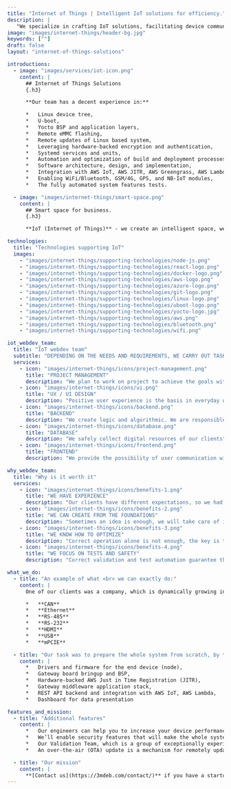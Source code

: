 ```yaml
---
title: "Internet of Things | Intelligent IoT solutions for efficiency."
description: |
   "We specialize in crafting IoT solutions, facilitating device communication, data management, and remote control, enhancing efficiency and space management."
image: "images/internet-things/header-bg.jpg"
keywords: [""]
draft: false
layout: "internet-of-things-solutions"

introductions:
  - image: "images/services/iot-icon.png"
    content: |
      ## Internet of Things Solutions
      {.h3}

      **Our team has a decent experience in:**

      *   Linux device tree,
      *   U-boot,
      *   Yocto BSP and application layers,
      *   Remote eMMC flashing,
      *   Remote updates of Linux based system,
      *   Leveraging hardware-backed encryption and authentication,
      *   Systemd services and units,
      *   Automation and optimization of build and deployment processes using Jenkins and AWS EC2,
      *   Software architecture, design, and implementation,
      *   Integration with AWS IoT, AWS JITR, AWS Greengrass, AWS Lambda,
      *   Enabling WiFi/Bluetooth, GSM/4G, GPS, and NB-IoT modules,
      *   The fully automated system features tests.

  - image: "images/internet-things/smart-space.png"
    content: |
      ## Smart space for business.
      {.h3}

      **IoT (Internet of Things)** - we create an intelligent space, we make objects and devices communicate with each other, collect, monitor and process data without human interference. We specialize in designing dashboards (control panels) for IoT networks. They allow for remote control of resources using computers or mobile devices. As a result, the business gains greater efficiency and space is easier to manage.

technologies:
  title: "Technologies supporting IoT"
  images:
    - "images/internet-things/supporting-technologies/node-js.png"
    - "images/internet-things/supporting-technologies/react-logo.png"
    - "images/internet-things/supporting-technologies/docker-logo.png"
    - "images/internet-things/supporting-technologies/aws-logo.png"
    - "images/internet-things/supporting-technologies/azure-logo.png"
    - "images/internet-things/supporting-technologies/git-logo.png"
    - "images/internet-things/supporting-technologies/linux-logo.png"
    - "images/internet-things/supporting-technologies/uboot-logo.png"
    - "images/internet-things/supporting-technologies/yocto-logo.jpg"
    - "images/internet-things/supporting-technologies/aws.png"
    - "images/internet-things/supporting-technologies/bluetooth.png"
    - "images/internet-things/supporting-technologies/wifi.png"

iot_webdev_team:
  title: "IoT webdev team"
  subtitle: "DEPENDING ON THE NEEDS AND REQUIREMENTS, WE CARRY OUT TASKS IN THE FOLLOWING IT AREAS"
  services:
    - icon: "images/internet-things/icons/project-management.png"
      title: "PROJECT MANAGEMENT"
      description: "We plan to work on project to achieve the goals within the allotted time"
    - icon: "images/internet-things/icons/ui.png"
      title: "UX / UI DESIGN"
      description: "Positive user experience is the basis in everyday work with the product, which we carefully design the interfaces of our applications"
    - icon: "images/internet-things/icons/backend.png"
      title: "BACKEND"
      description: "We create logic and algorithmic. We are responsible for handling the data processed in the system"
    - icon: "images/internet-things/icons/database.png"
      title: "DATABASE"
      description: "We safely collect digital resources of our clients"
    - icon: "images/internet-things/icons/frontend.png"
      title: "FRONTEND"
      description: "We provide the possibility of user communication with the application logic thanks to the Graphical User Interface"

why_webdev_team:
  title: "Why is it worth it"
  services:
    - icon: "images/internet-things/icons/benefits-1.png"
      title: "WE HAVE EXPERIENCE"
      description: "Our clients have different expectations, so we had the opportunity to undertake many complex projectss"
    - icon: "images/internet-things/icons/benefits-2.png"
      title: "WE CAN CREATE FROM THE FOUNDATIONS"
      description: "Sometimes an idea is enough, we will take care of its design and implementation"
    - icon: "images/internet-things/icons/benefits-3.png"
      title: "WE KNOW HOW TO OPTIMIZE"
      description: "Correct operation alone is not enough, the key is the efficiency and optimization of the proposed solutions"
    - icon: "images/internet-things/icons/benefits-4.png"
      title: "WE FOCUS ON TESTS AND SAFETY"
      description: "Correct validation and test automation guarantee the security of sensitive resources"

what_we_do:
  - title: "An example of what <br> we can exactly do:"
    content: |
      One of our clients was a company, which is dynamically growing in the IoT market. The project was focused on the gateway they produce. It was based on i.MX6 and have a lot of peripherals:

      *   **CAN**
      *   **Ethernet**
      *   **RS-485**
      *   **RS-232**
      *   **HDMI**
      *   **USB**
      *   **mPCIE**

  - title: "Our task was to prepare the whole system from scratch, by the way we’ve also done:"
    content: |
      *   Drivers and firmware for the end device (node),
      *   Gateway board bringup and BSP,
      *   Hardware-backed AWS Just in Time Registration (JITR),
      *   Gateway middleware application stack,
      *   REST API backend and integration with AWS IoT, AWS Lambda,
      *   Dashboard for data presentation

features_and_mission:
  - title: "Additional features"
    content: |
      *   Our engineers can help you to increase your device performance by optimization of firmware, and provide stability, that will make your device the one, you can really relay on.
      *   We’ll enable security features that will make the whole system a fortress, secured with cryptographic keys to ensure you, that your data won’t be changed or stolen. We have hands-on experience with Hardware Security Modules (such as TPM or Microchip ECC) integration and our security standards refer to US Department of Defence Instructions.
      *   Our Validation Team, which is a group of exceptionally experienced and gifted specialists, will make a full bunch of stress tests, that will verify the product in the most tricky boundary conditions.
      *   An over-the-air (OTA) update is a mechanism for remotely updating internet-connected hardware with new settings, software, and/or firmware. It’s incredibly important for such an update to be secure and verified. It may be unpleasant to be locked outside a rental property by bricked smart lock, but imagine a horror being a driver of a car that is remotely controlled by hackers. And yes, we can prepare IoT solutions that consist of secure OTA update for both the node and the gateway.

  - title: "Our mission"
    content: |
      **[Contact us](https://3mdeb.com/contact/)** if you have a startup or more mature company in the IoT area. We are able to build IoT embedded firmware from scratch, enable all features detailed in a project charter, and validate it. If you want to further develop your device, we can provide constant support and [**full regression service**.](https://cloud.3mdeb.com/index.php/s/ZibPXHjnkHfd7ne)
---
```

